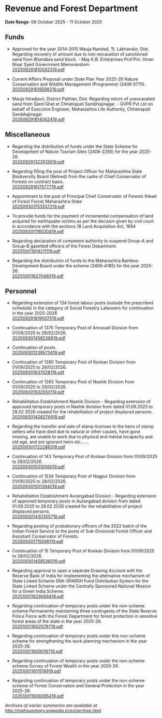 # Revenue and Forest Department

**Date Range**: 06 October 2025 - 11 October 2025


## Funds
- Approved for the year 2014-2015 Mauja Nanded, Tt. Lakhandur, Dist. Regarding recovery of amount due to non-excavation of sanctioned sand from Bhandara sand block. - May K.B. Enterprises Prof.Pvt. Imran Nisar Syed  Government Memorandum:\
  [202509291810042319.pdf](https://gr.maharashtra.gov.in/Site/Upload/Government%20Resolutions/English/202509291810042319.pdf)

- Current Affairs Proposal under State Plan Year 2025-26 Nature Conservation and Wildlife Management (Programme) (2406 0775).\
  [202509291619598219.pdf](https://gr.maharashtra.gov.in/Site/Upload/Government%20Resolutions/English/202509291619598219.pdf)

- Mauje Hiradpuri, District Paithan, Dist. Regarding return of unexcavated sand from Sand Ghat at Chhatrapati Sambhajinagar. - GVPR Pvt Ltd on behalf of Executive Engineer, Maharashtra Life Authority, Chhatrapati Sambhajinagar.\
  [202509291814062419.pdf](https://gr.maharashtra.gov.in/Site/Upload/Government%20Resolutions/English/202509291814062419.pdf)

## Miscellaneous
- Regarding the distribution of funds under the State Scheme for Development of Nature Tourism Sites (2406-2295) for the year 2025-26.\
  [202509291323512619.pdf](https://gr.maharashtra.gov.in/Site/Upload/Government%20Resolutions/English/202509291323512619.pdf)

- Regarding filling the post of Project Officer for Maharashtra State Biodiversity Board (Retired) from the cadre of Chief Conservator of Forests on contract basis.\
  [202509291617577719.pdf](https://gr.maharashtra.gov.in/Site/Upload/Government%20Resolutions/English/202509291617577719.pdf)

- Appointment to the post of Principal  Chief Conservator  of  Forests (Head of Forest  Force) Maharashtra State\
  [202509301753557219.pdf](https://gr.maharashtra.gov.in/Site/Upload/Government%20Resolutions/English/202509301753557219....pdf)

- To provide funds for the payment of incremental compensation of land acquired for earthquake victims as per the decision given by civil court in accordance with the sections 18 Land Acquisition Act, 1894\
  [202509301116030419.pdf](https://gr.maharashtra.gov.in/Site/Upload/Government%20Resolutions/English/202509301116030419.pdf)

- Regarding declaration of competent authority to suspend Group-A and Group-B gazetted officers of the Forest Department.\
  [202510011614211119.pdf](https://gr.maharashtra.gov.in/Site/Upload/Government%20Resolutions/English/202510011614211119.pdf)

- Regarding the distribution of funds to the Maharashtra Bamboo Development Board under the scheme (2406-A185) for the year 2025-26.\
  [202510011627046019.pdf](https://gr.maharashtra.gov.in/Site/Upload/Government%20Resolutions/English/202510011627046019.pdf)

## Personnel
- Regarding extension of 134 forest labour posts (outside the prescribed schedule) in the category of Social Forestry Labourers for continuation in the year 2025-2026\
  [202509291819007519.pdf](https://gr.maharashtra.gov.in/Site/Upload/Government%20Resolutions/English/202509291819007519.pdf)

- Continuation of 1375 Temporary Post of Amravati  Division from 01/09/2025  to 28/02/2026.\
  [202509301456536619.pdf](https://gr.maharashtra.gov.in/Site/Upload/Government%20Resolutions/English/202509301456536619.pdf)

- Continuation of posts.\
  [202509301239573419.pdf](https://gr.maharashtra.gov.in/Site/Upload/Government%20Resolutions/English/202509301239573419.pdf)

- Continuation of 1280 Temporary Post of Konkan  Division from 01/09/2025  to 28/02/2026.\
  [202509301637028119.pdf](https://gr.maharashtra.gov.in/Site/Upload/Government%20Resolutions/English/202509301637028119.pdf)

- Continuation of 1283 Temporary Post of Nashik  Division from 01/09/2025  to 28/02/2026.\
  [202509301502550119.pdf](https://gr.maharashtra.gov.in/Site/Upload/Government%20Resolutions/English/202509301502550119.pdf)

- Rehabilitation Establishment Nashik Division - Regarding extension of approved temporary posts in Nashik division from dated 01.09.2025 to 28.02 2026 created for the rehabilitation of project displaced persons.\
  [202509301428274919.pdf](https://gr.maharashtra.gov.in/Site/Upload/Government%20Resolutions/English/202509301428274919.pdf)

- Regarding the transfer and sale of stamp licenses to the heirs of stamp sellers who have died due to natural or other causes, have gone missing, are unable to work due to physical and mental incapacity and old age, and are ignorant heirs etc.......\
  [202509301722286319.pdf](https://gr.maharashtra.gov.in/Site/Upload/Government%20Resolutions/English/202509301722286319.pdf)

- Continuation of 143 Temporary Post of Konkan  Division from 01/09/2025  to 28/02/2026.\
  [202509301501006019.pdf](https://gr.maharashtra.gov.in/Site/Upload/Government%20Resolutions/English/202509301501006019.pdf)

- Continuation of 1534 Temporary Post of Nagpur  Division from 01/09/2025  to 28/02/2026.\
  [202509301501394019.pdf](https://gr.maharashtra.gov.in/Site/Upload/Government%20Resolutions/English/202509301501394019.pdf)

- Rehabilitation Establishment Aurangabad Division - Regarding extension of approved temporary posts in Aurangabad division from dated 01.09.2025 to 28.02 2026 created for the rehabilitation of project displaced persons.\
  [202509301430355719.pdf](https://gr.maharashtra.gov.in/Site/Upload/Government%20Resolutions/English/202509301430355719.pdf)

- Regarding posting of probationary officers of the 2022 batch of the Indian Forest Service to the posts of Sub-Divisional Forest Officer and Assistant Conservator of Forests.\
  [202509301715596119.pdf](https://gr.maharashtra.gov.in/Site/Upload/Government%20Resolutions/English/202509301715596119.pdf)

- Continuation of 15 Temporary Post of Konkan  Division from 01/09/2025  to 28/02/2026.\
  [202509301458536019.pdf](https://gr.maharashtra.gov.in/Site/Upload/Government%20Resolutions/English/202509301458536019.pdf)

- Regarding approval to open a separate Drawing Account with the Reserve Bank of India for implementing the alternative mechanism of State Linked Scheme SNA-SPARSH Fund Distribution System for the State Linked Scheme under the Centrally Sponsored National Mission for a Green India Scheme.\
  [202510011829066419.pdf](https://gr.maharashtra.gov.in/Site/Upload/Government%20Resolutions/English/202510011829066419.pdf)

- Regarding continuation of temporary posts under the non-scheme scheme Permanently maintaining three contingents of the State Reserve Police Force with the Forest Department for forest protection in sensitive forest areas of the state in the year 2025-26.\
  [202510011602578719.pdf](https://gr.maharashtra.gov.in/Site/Upload/Government%20Resolutions/English/202510011602578719.pdf)

- Regarding continuation of temporary posts under this non-scheme scheme for strengthening the work planning mechanism in the year 2025-26.\
  [202510011609016719.pdf](https://gr.maharashtra.gov.in/Site/Upload/Government%20Resolutions/English/202510011609016719.pdf)

- Regarding continuation of temporary posts under the non-scheme scheme Survey of Forest Wealth in the year 2025-26.\
  [202510011611519919.pdf](https://gr.maharashtra.gov.in/Site/Upload/Government%20Resolutions/English/202510011611519919.pdf)

- Regarding continuation of temporary posts under the non-scheme scheme of Forest Conservation and General Protection in the year 2025-26.\
  [202510011606095419.pdf](https://gr.maharashtra.gov.in/Site/Upload/Government%20Resolutions/English/202510011606095419.pdf)


*Archives of earlier summaries are available at http://mahsummary.orgpedia.in/en/archive.html*